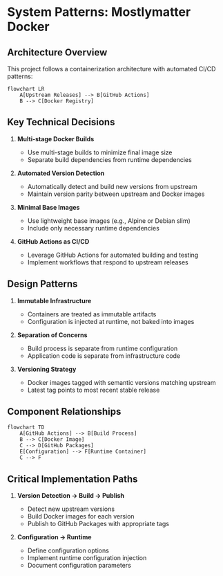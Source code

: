 # System Patterns: Mostlymatter Docker

## Architecture Overview

This project follows a containerization architecture with automated CI/CD patterns:

```mermaid
flowchart LR
    A[Upstream Releases] --> B[GitHub Actions]
    B --> C[Docker Registry]
```

## Key Technical Decisions

1. **Multi-stage Docker Builds**
   - Use multi-stage builds to minimize final image size
   - Separate build dependencies from runtime dependencies

2. **Automated Version Detection**
   - Automatically detect and build new versions from upstream
   - Maintain version parity between upstream and Docker images

3. **Minimal Base Images**
   - Use lightweight base images (e.g., Alpine or Debian slim)
   - Include only necessary runtime dependencies

4. **GitHub Actions as CI/CD**
   - Leverage GitHub Actions for automated building and testing
   - Implement workflows that respond to upstream releases

## Design Patterns

1. **Immutable Infrastructure**
   - Containers are treated as immutable artifacts
   - Configuration is injected at runtime, not baked into images

2. **Separation of Concerns**
   - Build process is separate from runtime configuration
   - Application code is separate from infrastructure code

3. **Versioning Strategy**
   - Docker images tagged with semantic versions matching upstream
   - Latest tag points to most recent stable release

## Component Relationships

```mermaid
flowchart TD
    A[GitHub Actions] --> B[Build Process]
    B --> C[Docker Image]
    C --> D[GitHub Packages]
    E[Configuration] --> F[Runtime Container]
    C --> F
```

## Critical Implementation Paths

1. **Version Detection → Build → Publish**
   - Detect new upstream versions
   - Build Docker images for each version
   - Publish to GitHub Packages with appropriate tags

2. **Configuration → Runtime**
   - Define configuration options
   - Implement runtime configuration injection
   - Document configuration parameters
